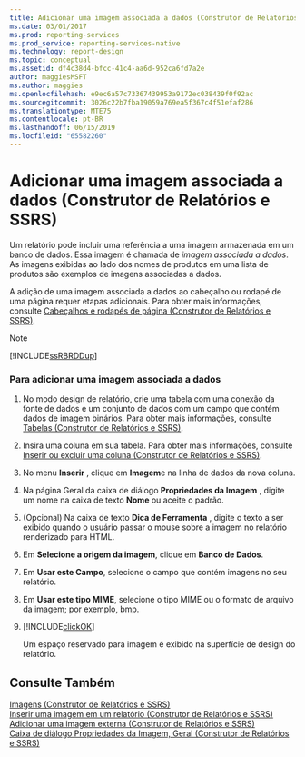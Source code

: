 ```yaml
---
title: Adicionar uma imagem associada a dados (Construtor de Relatórios e SSRS) | Microsoft Docs
ms.date: 03/01/2017
ms.prod: reporting-services
ms.prod_service: reporting-services-native
ms.technology: report-design
ms.topic: conceptual
ms.assetid: df4c38d4-bfcc-41c4-aa6d-952ca6fd7a2e
author: maggiesMSFT
ms.author: maggies
ms.openlocfilehash: e9ec6a57c73367439953a9172ec038439f0f92ac
ms.sourcegitcommit: 3026c22b7fba19059a769ea5f367c4f51efaf286
ms.translationtype: MTE75
ms.contentlocale: pt-BR
ms.lasthandoff: 06/15/2019
ms.locfileid: "65582260"
---
```

# <a name="add-a-data-bound-image-report-builder-and-ssrs"></a>Adicionar uma imagem associada a dados (Construtor de Relatórios e SSRS)
  Um relatório pode incluir uma referência a uma imagem armazenada em um banco de dados. Essa imagem é chamada de *imagem associada a dados*. As imagens exibidas ao lado dos nomes de produtos em uma lista de produtos são exemplos de imagens associadas a dados.  
  
 A adição de uma imagem associada a dados ao cabeçalho ou rodapé de uma página requer etapas adicionais. Para obter mais informações, consulte [Cabeçalhos e rodapés de página &#40;Construtor de Relatórios e SSRS&#41;](../../reporting-services/report-design/page-headers-and-footers-report-builder-and-ssrs.md).  
  
> [!NOTE]  
>  [!INCLUDE[ssRBRDDup](../../includes/ssrbrddup-md.md)]  
  
### <a name="to-add-a-data-bound-image"></a>Para adicionar uma imagem associada a dados  
  
1.  No modo design de relatório, crie uma tabela com uma conexão da fonte de dados e um conjunto de dados com um campo que contém dados de imagem binários. Para obter mais informações, consulte [Tabelas &#40;Construtor de Relatórios e SSRS&#41;](../../reporting-services/report-design/tables-report-builder-and-ssrs.md).  
  
2.  Insira uma coluna em sua tabela. Para obter mais informações, consulte [Inserir ou excluir uma coluna &#40;Construtor de Relatórios e SSRS&#41;](../../reporting-services/report-design/insert-or-delete-a-column-report-builder-and-ssrs.md).  
  
3.  No menu **Inserir** , clique em **Imagem**e na linha de dados da nova coluna.  
  
4.  Na página Geral da caixa de diálogo **Propriedades da Imagem** , digite um nome na caixa de texto **Nome** ou aceite o padrão.  
  
5.  (Opcional) Na caixa de texto **Dica de Ferramenta** , digite o texto a ser exibido quando o usuário passar o mouse sobre a imagem no relatório renderizado para HTML.  
  
6.  Em **Selecione a origem da imagem**, clique em **Banco de Dados**.  
  
7.  Em **Usar este Campo**, selecione o campo que contém imagens no seu relatório.  
  
8.  Em **Usar este tipo MIME**, selecione o tipo MIME ou o formato de arquivo da imagem; por exemplo, bmp.  
  
9. [!INCLUDE[clickOK](../../includes/clickok-md.md)]  
  
     Um espaço reservado para imagem é exibido na superfície de design do relatório.  
  
## <a name="see-also"></a>Consulte Também  
 [Imagens &#40;Construtor de Relatórios e SSRS&#41;](../../reporting-services/report-design/images-report-builder-and-ssrs.md)   
 [Inserir uma imagem em um relatório &#40;Construtor de Relatórios e SSRS&#41;](../../reporting-services/report-design/embed-an-image-in-a-report-report-builder-and-ssrs.md)   
 [Adicionar uma imagem externa &#40;Construtor de Relatórios e SSRS&#41;](../../reporting-services/report-design/add-an-external-image-report-builder-and-ssrs.md)   
 [Caixa de diálogo Propriedades da Imagem, Geral &#40;Construtor de Relatórios e SSRS&#41;](https://msdn.microsoft.com/library/c2218b93-f7fe-46ef-995f-d7dadf9752ec)  
  
  
